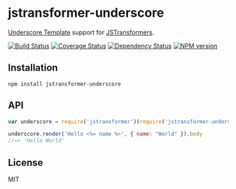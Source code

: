 # jstransformer-underscore

[Underscore Template](http://underscorejs.org/#template) support for [JSTransformers](http://github.com/jstransformers/jstransformer).

[![Build Status](https://img.shields.io/travis/jstransformers/jstransformer-underscore/master.svg)](https://travis-ci.org/jstransformers/jstransformer-underscore)
[![Coverage Status](https://img.shields.io/coveralls/jstransformers/jstransformer-underscore/master.svg)](https://coveralls.io/r/jstransformers/jstransformer-underscore?branch=master)
[![Dependency Status](https://img.shields.io/david/jstransformers/jstransformer-underscore/master.svg)](http://david-dm.org/jstransformers/jstransformer-underscore)
[![NPM version](https://img.shields.io/npm/v/jstransformer-underscore.svg)](https://www.npmjs.org/package/jstransformer-underscore)

## Installation

    npm install jstransformer-underscore

## API

```js
var underscore = require('jstransformer')(require('jstransformer-underscore'))

underscore.render('Hello <%= name %>', { name: "World" }).body
//=> 'Hello World'
```

## License

MIT
